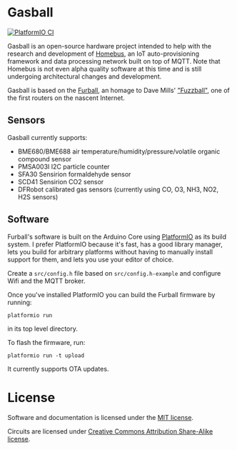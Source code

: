 # Gasball

[![PlatformIO CI](//actions/workflows/main.yml/badge.svg)](//actions/workflows/main.yml)

Gasball is an open-source hardware project intended to help with the research and development of [Homebus](https://github.com/HomeBusProjects), an IoT auto-provisioning framework and data processing network built on top of MQTT. Note that Homebus is not even alpha quality software at this time and is still undergoing architectural changes and development.

Gasball is based on the [Furball](https://github.com/HomeBusProjects/furball), an homage to Dave Mills' ["Fuzzball"](https://en.wikipedia.org/wiki/Fuzzball_router), one of the first routers on the nascent Internet.

## Sensors

Gasball currently supports:
- BME680/BME688 air temperature/humidity/pressure/volatile organic compound sensor
- PMSA003I I2C particle counter
- SFA30 Sensirion formaldehyde sensor
- SCD41 Sensirion CO2 sensor
- DFRobot calibrated gas sensors (currently using CO, O3, NH3, NO2, H2S sensors)


## Software

Furball's software is built on the Arduino Core using [PlatformIO](https://platformio.org/) as its build system. I prefer PlatformIO because it's fast, has a good library manager, lets you build for arbitrary platforms without having to manually install support for them, and lets you use your editor of choice.

Create a `src/config.h` file based on `src/config.h-example` and configure Wifi and the MQTT broker.

Once you've installed PlatformIO you can build the Furball firmware by running:
```
platformio run
```

in its top level directory.

To flash the firmware, run:
```
platformio run -t upload
```

It currently supports OTA updates.

# License

Software and documentation is licensed under the [MIT license](https://romkey.mit-license.org/).

Circuits are licensed under [Creative Commons Attribution Share-Alike license](https://creativecommons.org/licenses/by-sa/4.0). 
